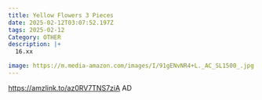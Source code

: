 ```yaml
---
title: Yellow Flowers 3 Pieces
date: 2025-02-12T03:07:52.197Z
tags: 2025-02-12
Category: OTHER
description: |+
  16.xx 

image: https://m.media-amazon.com/images/I/91gENvNR4+L._AC_SL1500_.jpg
---
```

https://amzlink.to/az0RV7TNS7ziA   AD
